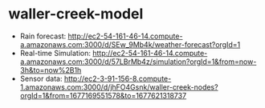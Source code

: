 # waller-creek-model
<!-- Map : http://ec2-13-58-107-29.us-east-2.compute.amazonaws.com:5000<br> -->

- Rain forecast: http://ec2-54-161-46-14.compute-a.amazonaws.com:3000/d/SEw_9Mb4k/weather-forecast?orgId=1<br>
- Real-time Simulation: http://ec2-54-161-46-14.compute-a.amazonaws.com:3000/d/57LBrMb4z/simulation?orgId=1&from=now-3h&to=now%2B1h<br>
- Sensor data: http://ec2-3-91-156-8.compute-1.amazonaws.com:3000/d/jhFO4Gsnk/waller-creek-nodes?orgId=1&from=1677169551578&to=1677621318737 
